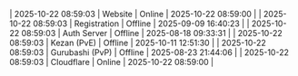 | 2025-10-22 08:59:03 | Website | Online | 2025-10-22 08:59:00 |
| 2025-10-22 08:59:03 | Registration | Offline | 2025-09-09 16:40:23 |
| 2025-10-22 08:59:03 | Auth Server | Offline | 2025-08-18 09:33:31 |
| 2025-10-22 08:59:03 | Kezan (PvE) | Offline | 2025-10-11 12:51:30 |
| 2025-10-22 08:59:03 | Gurubashi (PvP) | Offline | 2025-08-23 21:44:06 |
| 2025-10-22 08:59:03 | Cloudflare | Online | 2025-10-22 08:59:00 |
